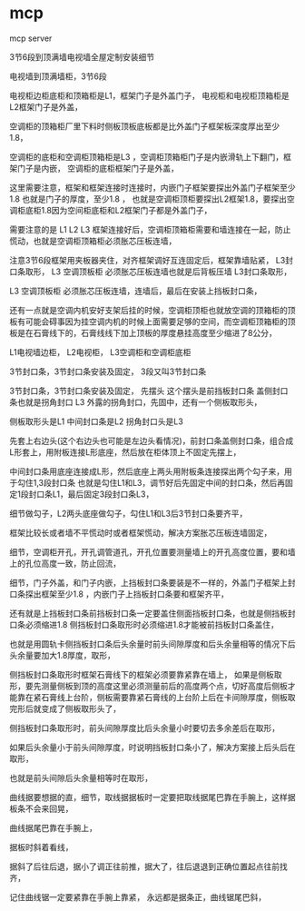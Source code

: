 # mcp
mcp  server


3节6段到顶满墙电视墙全屋定制安装细节

电视墙到顶满墙柜，3节6段

电视柜边柜底柜和顶箱柜是L1，框架门子是外盖门子，
电视柜和电视柜顶箱柜是L2框架门子是外盖，

空调柜的顶箱柜厂里下料时侧板顶板底板都是比外盖门子框架板深度厚出至少1.8，

空调柜的底柜和空调柜顶箱柜是L3  ，空调柜顶箱柜门子是内嵌滑轨上下翻门，框架门子是内嵌，
空调柜的底柜框架门子是外盖，

这里需要注意，框架和框架连接时连接时，内嵌门子框架要探出外盖门子框架至少1.8    也就是门子的厚度，至少1.8  ， 也就是空调柜顶柜要探出L2框架1.8，要探出空调柜底柜1.8因为空间柜底柜和L2框架门子都是外盖门子，

需要注意的是 L1    L2   L3    框架连接好后，空调柜顶箱柜需要和墙连接在一起，防止慌动，也就是空调柜顶箱柜必须胀芯压板连墙，


注意3节6段框架用夹板器夹住，对齐框架调好互连固定后，框架靠墙贴紧，
L3封口条取形，
L3  空调顶板柜  必须胀芯压板连墙也就是后背板压墙
L3封口条取形，

L3  空调顶板柜  必须胀芯压板连墙，连墙后，最后在安装上挡板封口条，



还有一点就是空调内机安好支架后挂的时候，空调柜顶柜也就放空调的顶箱柜的顶板有可能会碍事因为挂空调内机的时候上面需要足够的空间，而空调柜顶箱柜的顶板是在石膏线下的，石膏线线下加上顶板的厚度悬挂高度至少缩进了8公分，








L1电视墙边柜， L2电视柜， L3空调柜和空调柜底柜

3节封口条，3节封口条安装及固定，
3段又叫3节封口条

3节封口条，3节封口条安装及固定，
先摆头 这个摆头是前挡板封口条 盖侧封口条也就是拐角封口  L3 外露的拐角封口，先固中，还有一个侧板取形头，

侧板取形头是L1   中间封口条是L2     拐角封口头是L3     

先套上右边头(这个右边头也可能是左边头看情况)，前封口条盖侧封口条，组合成L形套上，用附板连接L形底座，然后放在柜体顶上不固定先摆上，

中间封口条用底座连接成L形，然后底座上两头用附板条连接探出两个勾子来，用于勾住1,3段封口条      也就是勾住L1和L3，调节好后先固定中间的封口条，然后再固定1段封口条L1，最后固定3段封口条L3，

细节做勾子，L2两头底座做勾子，勾住L1和L3后3节封口条要齐平，

框架比较长或者墙不平慌动时或者框架慌动，解决方案胀芯压板连墙固定，


细节，空调柜开孔，开孔调管道孔，开孔位置要测量墙上的开孔高度位置，要和墙上的孔位高度一致，防止回流，

细节，门子外盖，和门子内嵌，上挡板封口条要装是不一样的，外盖门子框架上封口条探出框架至少1.8 ，内嵌门子上挡板封口条要和框架齐平，

还有就是上挡板封口条前挡板封口条一定要盖住侧面挡板封口条，也就是侧挡板封口条必须缩进1.8
侧挡板封口条取形时必须缩进1.8才能被前挡板封口条盖住，

也就是用圆轨卡侧挡板封口条后头余量时前头间隙厚度和后头余量相等的情况下后头余量要加大1.8厚度，取形，


侧挡板封口条取形时框架石膏线下的框架必须要靠紧靠在墙上，
如果是侧板取形，要先测量侧板到顶的高度这里必须测量前后的高度两个点，切好高度后侧板才能靠在紧石膏线上台阶，侧板需要靠紧石膏线的上台阶上后在卡间隙厚度，侧板取完形后就变成了侧板取形头了，

侧挡板封口条取形时，前头间隙厚度比后头余量小时要切去多余差后在取形，

如果后头余量小于前头间隙厚度，时说明挡板封口条小了，解决方案接上后头后在取形，

也就是前头间隙后头余量相等时在取形，




曲线据要想据的直，细节，取线据据板时一定要把取线据尾巴靠在手腕上，这样据板条不会来回晃，

曲线据尾巴靠在手腕上，

据板时斜着看线，


据斜了后往后退，据小了调正往前推，据大了，往后退退到正确位置起点往前找齐，

记住曲线锯一定要紧靠在手腕上靠紧，
永远都是据条正，曲线锯尾巴斜，
















